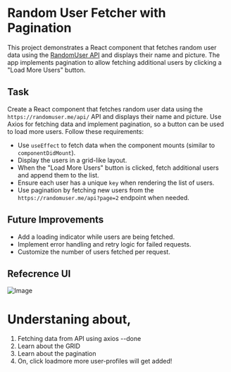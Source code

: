 # Random User Fetcher with Pagination

This project demonstrates a React component that fetches random user data using the [RandomUser API](https://randomuser.me/api/) and displays their name and picture. The app implements pagination to allow fetching additional users by clicking a "Load More Users" button.

## Task

Create a React component that fetches random user data using the `https://randomuser.me/api/` API and displays their name and picture. Use Axios for fetching data and implement pagination, so a button can be used to load more users. Follow these requirements:  
- Use `useEffect` to fetch data when the component mounts (similar to `componentDidMount`).
- Display the users in a grid-like layout.
- When the "Load More Users" button is clicked, fetch additional users and append them to the list.
- Ensure each user has a unique `key` when rendering the list of users.
- Use pagination by fetching new users from the `https://randomuser.me/api?page=2` endpoint when needed.

## Future Improvements

- Add a loading indicator while users are being fetched.
- Implement error handling and retry logic for failed requests.
- Customize the number of users fetched per request.

## Refecrence UI

![Image](https://utfs.io/f/A8JZzw0Laf9jyvMCIikuNmbLHSZhjdl15eEqAOaxiK6o7wRp)


# Understaning about,
1. Fetching data from API using axios --done
2. Learn about the GRID
3. Learn about the pagination
4. On, click loadmore more user-profiles will get added!

